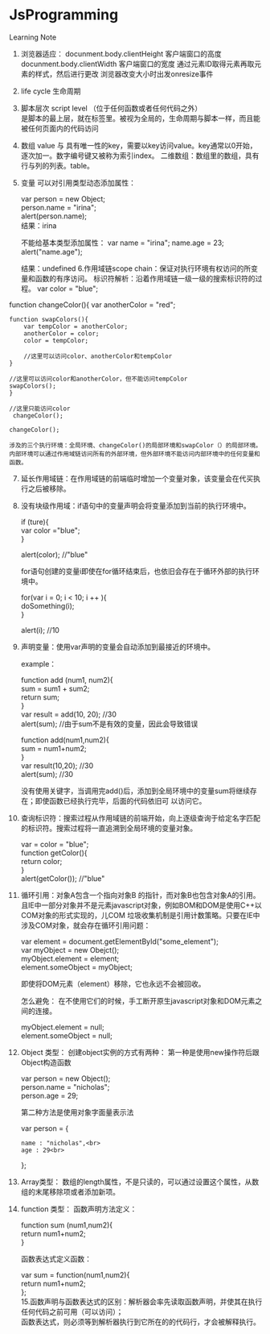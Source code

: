 JsProgramming
=============


Learning Note

1. 浏览器适应：
    docunment.body.clientHeight  客户端窗口的高度
    docunment.body.clientWidth   客户端窗口的宽度
    通过元素ID取得元素再取元素的样式，然后进行更改
    浏览器改变大小时出发onresize事件
2. life cycle 生命周期
3. 脚本层次 script level （位于任何函数或者任何代码之外）   
   是脚本的最上层，就在<script></script>标签里。被视为全局的，生命周期与脚本一样，而且能被任何页面内的代码访问
4. 数组
   value 与 具有唯一性的key，需要以key访问value。key通常以0开始，逐次加一。数字编号键又被称为索引index。
   二维数组：数组里的数组，具有行与列的列表。table。
5. 变量
   可以对引用类型动态添加属性：

   var person = new Object;<br>
   person.name = "irina";<br>
   alert(person.name);<br>
    结果：irina

    不能给基本类型添加属性：
    var name = "irina";
    name.age = 23;
    alert("name.age");
    
    结果：undefined
6.作用域链scope chain：保证对执行环境有权访问的所变量和函数的有序访问。
  标识符解析：沿着作用域链一级一级的搜索标识符的过程。
  var color = "blue";
  
  function changeColor(){
    var anotherColor = "red";
    
    function swapColors(){
        var tempColor = anotherColor;
        anotherColor = color;
        color = tempColor;
        
        //这里可以访问color、anotherColor和tempColor
    }
    
    //这里可以访问color和anotherColor，但不能访问tempColor
    swapColors();
    }
  
    //这里只能访问color
     changeColor();
  
    changeColor();
  
    涉及的三个执行环境：全局环境、changeColor()的局部环境和swapColor（）的局部环境。
    内部环境可以通过作用域链访问所有的外部环境，但外部环境不能访问内部环境中的任何变量和函数。 
  
7. 延长作用域链：在作用域链的前端临时增加一个变量对象，该变量会在代买执行之后被移除。

8. 没有块级作用域：if语句中的变量声明会将变量添加到当前的执行环境中。

    if (ture){<br>
        var color ="blue";<br>
    }<br>

    alert(color);  //"blue"<br>

    for语句创建的变量i即使在for循环结束后，也依旧会存在于循环外部的执行环境中。

     for(var i = 0; i < 10; i ++ ){<br>
     doSomething(i);<br>
     }<br>
  
     alert(i);  //10<br>
  
9. 声明变量：使用var声明的变量会自动添加到最接近的环境中。

    example：

    function add (num1, num2){<br>
     sum = sum1 + sum2;<br>
     return sum;<br>
    }<br>
    var result = add(10, 20);  //30<br>
    alert(sum);   //由于sum不是有效的变量，因此会导致错误<br>


    function add(num1,num2){<br>
    sum = num1+num2;<br>
    }<br>
    var result(10,20); //30<br>
    alert(sum);         //30<br>

    没有使用关键字，当调用完add()后，添加到全局环境中的变量sum将继续存在；即使函数已经执行完毕，后面的代码依旧可    以访问它。

10. 查询标识符：搜索过程从作用域链的前端开始，向上逐级查询于给定名字匹配的标识符。搜索过程将一直追溯到全局环境的变量对象。

     var = color = "blue";<br>
     function getColor(){<br>
     return color;<br>
    }<br>
    alert(getColor()); //"blue"

11. 循环引用：对象A包含一个指向对象B 的指针，而对象B也包含对象A的引用。
    且IE中一部分对象并不是元素javascript对象，例如BOM和DOM是使用C++以COM对象的形式实现的，儿COM               垃圾收集机制是引用计数策略。只要在IE中涉及COM对象，就会存在循环引用问题：

     var element = document.getElementById("some_element");<br>
    var myObject = new Obejct();<br>
    myObject.element = element;<br>
    element.someObject = myObject;<br>
    
    即使将DOM元素（element）移除，它也永远不会被回收。

    怎么避免：
    在不使用它们的时候，手工断开原生javascript对象和DOM元素之间的连接。
    
    myObject.element = null;<br>
    element.someObject = null;<br>

12. Object 类型：
    创建object实例的方式有两种：
    第一种是使用new操作符后跟Object构造函数

    var person = new Object();<br>
    person.name = "nicholas";<br>
    person.age = 29;<br>
    
    第二种方法是使用对象字面量表示法
    
    var person = {<br>
    
        name : "nicholas",<br>
        age : 29<br>
        
    };<br>
    
13. Array类型：
    数组的length属性，不是只读的，可以通过设置这个属性，从数组的末尾移除项或者添加新项。
14. function 类型：
    函数声明方法定义：

    function sum (num1,num2){<br>
        return num1+num2;<br>
    }<br>
    
    函数表达式定义函数：
    
    var sum = function(num1,num2){<br>
        return num1+num2;<br>
    };<br>
15.函数声明与函数表达式的区别：解析器会率先读取函数声明，并使其在执行任何代码之前可用（可以访问）；<br>
    函数表达式，则必须等到解析器执行到它所在的的代码行，才会被解释执行。<br>
